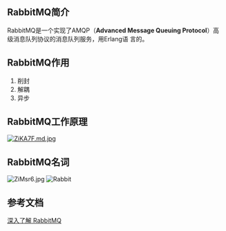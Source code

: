 ## RabbitMQ简介
RabbitMQ是一个实现了AMQP（**Advanced Message Queuing Protocol**）高级消息队列协议的消息队列服务，用Erlang语
言的。
## RabbitMQ作用
1. 削封
2. 解耦
3. 异步

## RabbitMQ工作原理
[![ZiKA7F.md.jpg](https://s2.ax1x.com/2019/06/23/ZiKA7F.md.jpg)](https://imgchr.com/i/ZiKA7F)

## RabbitMQ名词
![ZiMsr6.jpg](https://s2.ax1x.com/2019/06/23/ZiMsr6.jpg)
![Rabbit](http://icdn.apigo.cn/blog/rabbit-producer.gif)
## 参考文档
[深入了解 RabbitMQ ](https://www.cnblogs.com/vipstone/p/9275256.html)